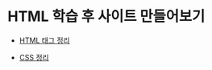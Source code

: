 # HTML 학습 후 사이트 만들어보기

- [HTML 태그 정리](https://github.com/moner050/KDC_Programing/tree/master/%EC%A0%95%EB%A6%AC/HTML%ED%83%9C%EA%B7%B8_%EC%A0%95%EB%A6%AC)

- [CSS 정리](https://github.com/moner050/KDC_Programing/tree/master/%EC%A0%95%EB%A6%AC/CSS%EC%A0%95%EB%A6%AC)